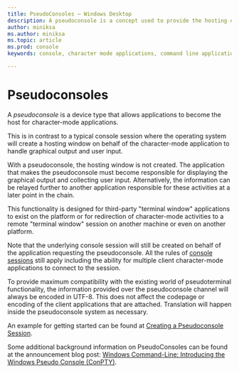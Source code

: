 ```yaml
---
title: PseudoConsoles – Windows Desktop 
description: A pseudoconsole is a concept used to provide the hosting or servicing aspect of a character-mode application.
author: miniksa
ms.author: miniksa
ms.topic: article
ms.prod: console
keywords: console, character mode applications, command line applications, terminal applications, console api, conpty, pseudoconsole

---
```


# Pseudoconsoles

A *pseudoconsole* is a device type that allows applications to become the host for character-mode applications. 

This is in contrast to a typical console session where the operating system will create a hosting window on behalf of the character-mode application to handle graphical output and user input.

With a pseudoconsole, the hosting window is not created. The application that makes the pseudoconsole must become responsible for displaying the graphical output and collecting user input. Alternatively, the information can be relayed further to another application responsible for these activities at a later point in the chain.

This functionality is designed for third-party "terminal window" applications to exist on the platform or for redirection of character-mode activities to a remote "terminal window" session on another machine or even on another platform.

Note that the underlying console session will still be created on behalf of the application requesting the pseudoconsole. All the rules of [console sessions](consoles.md) still apply including the ability for multiple client character-mode applications to connect to the session.

To provide maximum compatibility with the existing world of  pseudoterminal functionality, the information provided over the pseudoconsole channel will always be encoded in UTF-8. This does not affect the codepage or encoding of the client applications that are attached. Translation will happen inside the pseudoconsole system as necessary.

An example for getting started can be found at [Creating a Pseudoconsole Session](creating-a-pseudoconsole-session.md).

Some additional background information on PseudoConsoles can be found at the announcement blog post: [Windows Command-Line: Introducing the Windows Pseudo Console (ConPTY)](https://blogs.msdn.microsoft.com/commandline/2018/08/02/windows-command-line-introducing-the-windows-pseudo-console-conpty/).
